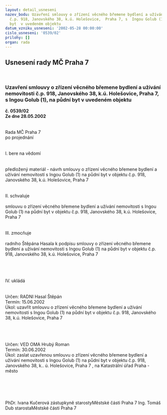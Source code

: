 ```yaml
---
layout: detail_usneseni
nazev_bodu: Uzavření smlouvy o zřízení věcného břemene bydlení a užívání nemovitosti
  č.p. 918, Janovského 38, k.ú. Holešovice,  Praha 7, s  Ingou Golub (1), na půdní
  byt  v uvedeném objektu
datum_vzniku_usneseni: '2002-05-28 00:00:00'
cislo_usneseni: '0539/02'
prilohy: []
organ: rada
---
```

<div id="ucUsn_pList" class="usn">
	<span><h2>Usnesení rady MČ Praha 7 </h2>
<br></span><div class="standBody">
<span><h3>Uzavření smlouvy o zřízení věcného břemene bydlení a užívání nemovitosti č.p. 918, Janovského 38, k.ú. Holešovice,  Praha 7, s  Ingou Golub (1), na půdní byt  v uvedeném objektu</h3></span><div class="center">
		<strong>č. 0539/02</strong><br>
	</div>
<div class="center">
		<strong>Ze dne 28.05.2002</strong><br><br>
	</div>
<br>Rada MČ Praha 7<br>po projednání<br><br><br>I.	bere na vědomí<br><br> <br>předložený materiál - návrh smlouvy o zřízení věcného břemene bydlení a užívání nemovitostí s Ingou Golub (1)   na půdní byt v objektu č.p. 918, Janovského 38, k.ú. Holešovice, Praha 7<br><br><br>II.	schvaluje <br><br>smlouvu o zřízení věcného břemene bydlení a užívání nemovitosti s Ingou Golub (1)   na půdní byt v objektu č.p. 918, Janovského 38, k.ú. Holešovice, Praha 7<br><br><br>III.	zmocňuje <br><br>radního Štěpána Hasala k podpisu smlouvy o zřízení věcného břemene bydlení a užívání nemovitosti s Ingou Golub (1)   na půdní byt v objektu č.p. 918, Janovského 38, k.ú. Holešovice, Praha 7<br><br><br><br><br>IV.	ukládá <br><br> <br>Určen:	RADNI Hasal Štěpán<br>Termín: 15.06.2002<br>Úkol:	uzavřít smlouvu o zřízení věcného břemene bydlení a užívání nemovitosti s Ingou Golub (1)   na půdní byt v objektu č.p. 918, Janovského 38, k.ú. Holešovice, Praha 7<br> <br><br><br> <br>Určen:	VED OMA Hrubý Roman<br>Termín: 30.06.2002<br>Úkol:	zaslat uzavřenou smlouvu o zřízení věcného břemene bydlení a užívání nemovitosti s Ingou Golub (1)   na půdní byt v objektu č.p. 918, Janovského 38,  k.. ú.  Holešovice,  Praha 7 , na Katastrální úřad Praha - město<br> <br><br><br> <br>	<br>PhDr. Ivana Kučerová zástupkyně starostyMěstské části Praha 7	Ing. Tomáš Dub starostaMěstské části Praha 7<br>	<br><br>
</div>
</div>